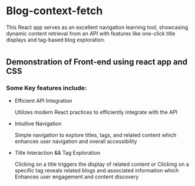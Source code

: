 # Blog-context-fetch
This React app serves as an excellent navigation learning tool, showcasing dynamic content retrieval from an API with features like one-click title displays and tag-based blog exploration.
<h1>
<h2>Demonstration of Front-end using react app and CSS </h2>
  <h3> Some Key features include:</h3>
<ul>
  <li> Efficient API Integration </li>
  <p>  Utilizes modern React practices to efficiently integrate with the API </p>
  <li> Intuitive Navigation </li>
  <p>  Simple navigation to explore titles, tags, and related content which enhances user navigation and overall accessibility</p>
  <li> Title Interaction && Tag Exploration </li>
  <p> Clicking on a title triggers the display of related content or Clicking on a specific tag reveals related blogs and associated information which
      Enhances user engagement and content discovery </p>
</ul>
